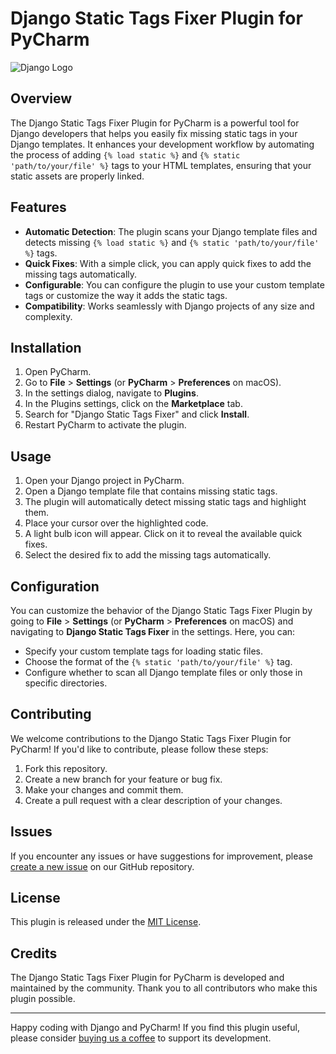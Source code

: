# Django Static Tags Fixer Plugin for PyCharm

![Django Logo](https://www.djangoproject.com/s/img/logos/django-logo-positive.png)

## Overview

The Django Static Tags Fixer Plugin for PyCharm is a powerful tool for Django developers that helps you easily fix missing static tags in your Django templates. It enhances your development workflow by automating the process of adding `{% load static %}` and `{% static 'path/to/your/file' %}` tags to your HTML templates, ensuring that your static assets are properly linked.

## Features

- **Automatic Detection**: The plugin scans your Django template files and detects missing `{% load static %}` and `{% static 'path/to/your/file' %}` tags.
- **Quick Fixes**: With a simple click, you can apply quick fixes to add the missing tags automatically.
- **Configurable**: You can configure the plugin to use your custom template tags or customize the way it adds the static tags.
- **Compatibility**: Works seamlessly with Django projects of any size and complexity.

## Installation

1. Open PyCharm.
2. Go to **File** > **Settings** (or **PyCharm** > **Preferences** on macOS).
3. In the settings dialog, navigate to **Plugins**.
4. In the Plugins settings, click on the **Marketplace** tab.
5. Search for "Django Static Tags Fixer" and click **Install**.
6. Restart PyCharm to activate the plugin.

## Usage

1. Open your Django project in PyCharm.
2. Open a Django template file that contains missing static tags.
3. The plugin will automatically detect missing static tags and highlight them.
4. Place your cursor over the highlighted code.
5. A light bulb icon will appear. Click on it to reveal the available quick fixes.
6. Select the desired fix to add the missing tags automatically.

## Configuration

You can customize the behavior of the Django Static Tags Fixer Plugin by going to **File** > **Settings** (or **PyCharm** > **Preferences** on macOS) and navigating to **Django Static Tags Fixer** in the settings. Here, you can:

- Specify your custom template tags for loading static files.
- Choose the format of the `{% static 'path/to/your/file' %}` tag.
- Configure whether to scan all Django template files or only those in specific directories.

## Contributing

We welcome contributions to the Django Static Tags Fixer Plugin for PyCharm! If you'd like to contribute, please follow these steps:

1. Fork this repository.
2. Create a new branch for your feature or bug fix.
3. Make your changes and commit them.
4. Create a pull request with a clear description of your changes.

## Issues

If you encounter any issues or have suggestions for improvement, please [create a new issue](https://github.com/thearjun/django-static-tags-fixer-plugin/issues) on our GitHub repository.

## License

This plugin is released under the [MIT License](LICENSE.md).

## Credits

The Django Static Tags Fixer Plugin for PyCharm is developed and maintained by the community. Thank you to all contributors who make this plugin possible.

---

Happy coding with Django and PyCharm! If you find this plugin useful, please consider [buying us a coffee](https://www.buymeacoffee.com/arjunadhikari) to support its development.
